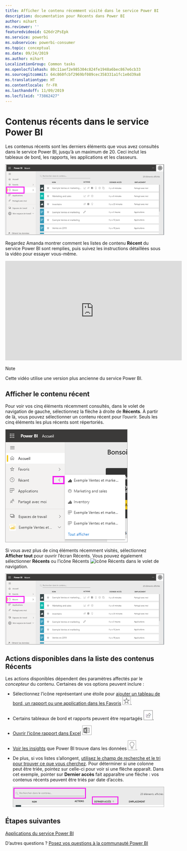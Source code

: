 ```yaml
---
title: Afficher le contenu récemment visité dans le service Power BI
description: documentation pour Récents dans Power BI
author: mihart
ms.reviewer: ''
featuredvideoid: G26dr2PsEpk
ms.service: powerbi
ms.subservice: powerbi-consumer
ms.topic: conceptual
ms.date: 09/24/2019
ms.author: mihart
LocalizationGroup: Common tasks
ms.openlocfilehash: 80c11aef2e985304c824fe1948a6bec867e6cb33
ms.sourcegitcommit: 64c860fcbf2969bf089cec358331a1fc1e0d39a8
ms.translationtype: HT
ms.contentlocale: fr-FR
ms.lasthandoff: 11/09/2019
ms.locfileid: "73862427"
---
```

# <a name="recent-content-in-the-power-bi-service"></a>Contenus **récents** dans le service Power BI
Les contenus récents sont les derniers éléments que vous avez consultés dans le service Power BI, jusqu’à un maximum de 20.  Ceci inclut les tableaux de bord, les rapports, les applications et les classeurs.

![fenêtre Contenu récent](./media/end-user-recent/power-bi-recent.png)

Regardez Amanda montrer comment les listes de contenu **Récent** du service Power BI sont remplies, puis suivez les instructions détaillées sous la vidéo pour essayer vous-même.

<iframe width="560" height="315" src="https://www.youtube.com/embed/G26dr2PsEpk" frameborder="0" allowfullscreen></iframe>

> [!NOTE]
> Cette vidéo utilise une version plus ancienne du service Power BI.

## <a name="display-recent-content"></a>Afficher le contenu récent
Pour voir vos cinq éléments récemment consultés, dans le volet de navigation de gauche, sélectionnez la flèche à droite de **Récents**.  À partir de là, vous pouvez sélectionner un contenu récent pour l’ouvrir. Seuls les cinq éléments les plus récents sont répertoriés.

![menu volant Contenu récent](./media/end-user-recent/power-bi-recent-flyout.png)

Si vous avez plus de cinq éléments récemment visités, sélectionnez **Afficher tout** pour ouvrir l’écran Récents. Vous pouvez également sélectionner **Récents** ou l’icône Récents ![icône Récents](./media/end-user-recent/power-bi-icon.png) dans le volet de navigation.

![afficher tout le contenu récent](./media/end-user-recent/power-bi-recent.png)

## <a name="actions-available-from-the-recent-content-list"></a>Actions disponibles dans la liste des contenus **Récents**
Les actions disponibles dépendent des paramètres affectés par le *concepteur* du contenu. Certaines de vos options peuvent inclure :
* Sélectionnez l’icône représentant une étoile pour [ajouter un tableau de bord, un rapport ou une application dans les Favoris](end-user-favorite.md) ![icône d’étoile](./media/end-user-shared-with-me/power-bi-star-icon.png).
* Certains tableaux de bord et rapports peuvent être repartagés  ![Icône de partage](./media/end-user-shared-with-me/power-bi-share-icon-new.png).
* [Ouvrir l’icône rapport dans Excel](end-user-export.md) ![icône Exporter vers Excel](./media/end-user-shared-with-me/power-bi-excel.png) 
* [Voir les insights](end-user-insights.md) que Power BI trouve dans les données ![icône Insights](./media/end-user-shared-with-me/power-bi-insights.png).
* De plus, si vos listes s’allongent, [utilisez le champ de recherche et le tri pour trouver ce que vous cherchez](end-user-search-sort.md). Pour déterminer si une colonne peut être triée, pointez sur celle-ci pour voir si une flèche apparaît. Dans cet exemple, pointer sur **Dernier accès** fait apparaître une flèche : vos contenus récents peuvent être triés par date d’accès. 

    ![Trier tous les contenus récents](./media/end-user-recent/power-bi-recent-sort.png)


## <a name="next-steps"></a>Étapes suivantes
[Applications du service Power BI](end-user-apps.md)

D’autres questions ? [Posez vos questions à la communauté Power BI](https://community.powerbi.com/)

